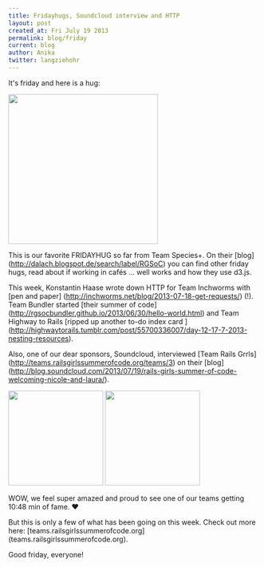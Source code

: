 ```yaml
---
title: Fridayhugs, Soundcloud interview and HTTP
layout: post
created_at: Fri July 19 2013
permalink: blog/friday
current: blog
author: Anika
twitter: langziehohr
---
```



It's friday and here is a hug:

<img src="https://f.cloud.github.com/assets/1711357/825994/e75bd29a-f07a-11e2-9088-3af69f8bcbad.gif" height="300">

This is our favorite FRIDAYHUG so far from Team Species+. On their [blog] (http://dalach.blogspot.de/search/label/RGSoC) you can find other friday hugs, read about if working in cafés ... well works and how they use d3.js. 

This week, Konstantin Haase wrote down HTTP for Team Inchworms with [pen and paper] (http://inchworms.net/blog/2013-07-18-get-requests/) (!).
Team Bundler started [their summer of code] (http://rgsocbundler.github.io/2013/06/30/hello-world.html) and Team Highway to Rails [ripped up another to-do index card ] (http://highwaytorails.tumblr.com/post/55700336007/day-12-17-7-2013-nesting-resources).

Also, one of our dear sponsors, Soundcloud, interviewed [Team Rails Grrls] (http://teams.railsgirlssummerofcode.org/teams/3) on their [blog] (http://blog.soundcloud.com/2013/07/19/rails-girls-summer-of-code-welcoming-nicole-and-laura/). 

<img src="http://cdn.tutsplus.com/net.tutsplus.com/authors/jeffreyway/1269259657_omg_cat.gif" height="190"> 

<img src="https://f.cloud.github.com/assets/1711357/826290/aa8a971e-f081-11e2-9832-1003ab117a06.png" height="190">

 WOW, we feel super amazed and proud to see one of our teams getting 10:48 min of fame. &hearts; 

But this is only a few of what has been going on this week. Check out more here: [teams.railsgirlssummerofcode.org] (teams.railsgirlssummerofcode.org).

Good friday, everyone!
